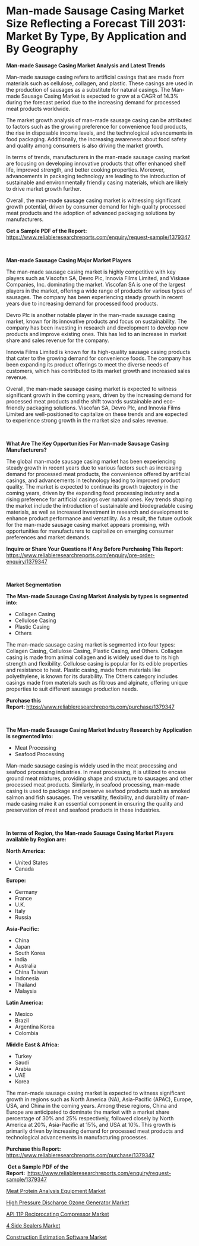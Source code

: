 <p><h1>Man-made Sausage Casing Market Size Reflecting a Forecast Till 2031: Market By Type, By Application and By Geography</h1></p><p><strong>Man-made Sausage Casing Market Analysis and Latest Trends</strong></p>
<p><p>Man-made sausage casing refers to artificial casings that are made from materials such as cellulose, collagen, and plastic. These casings are used in the production of sausages as a substitute for natural casings. The Man-made Sausage Casing Market is expected to grow at a CAGR of 14.3% during the forecast period due to the increasing demand for processed meat products worldwide.</p><p>The market growth analysis of man-made sausage casing can be attributed to factors such as the growing preference for convenience food products, the rise in disposable income levels, and the technological advancements in food packaging. Additionally, the increasing awareness about food safety and quality among consumers is also driving the market growth.</p><p>In terms of trends, manufacturers in the man-made sausage casing market are focusing on developing innovative products that offer enhanced shelf life, improved strength, and better cooking properties. Moreover, advancements in packaging technology are leading to the introduction of sustainable and environmentally friendly casing materials, which are likely to drive market growth further.</p><p>Overall, the man-made sausage casing market is witnessing significant growth potential, driven by consumer demand for high-quality processed meat products and the adoption of advanced packaging solutions by manufacturers.</p></p>
<p><strong>Get a Sample PDF of the Report:&nbsp;</strong> <a href="https://www.reliableresearchreports.com/enquiry/request-sample/1379347">https://www.reliableresearchreports.com/enquiry/request-sample/1379347</a></p>
<p>&nbsp;</p>
<p><strong>Man-made Sausage Casing Major Market Players</strong></p>
<p><p>The man-made sausage casing market is highly competitive with key players such as Viscofan SA, Devro Plc, Innovia Films Limited, and Viskase Companies, Inc. dominating the market. Viscofan SA is one of the largest players in the market, offering a wide range of products for various types of sausages. The company has been experiencing steady growth in recent years due to increasing demand for processed food products.</p><p>Devro Plc is another notable player in the man-made sausage casing market, known for its innovative products and focus on sustainability. The company has been investing in research and development to develop new products and improve existing ones. This has led to an increase in market share and sales revenue for the company.</p><p>Innovia Films Limited is known for its high-quality sausage casing products that cater to the growing demand for convenience foods. The company has been expanding its product offerings to meet the diverse needs of customers, which has contributed to its market growth and increased sales revenue.</p><p>Overall, the man-made sausage casing market is expected to witness significant growth in the coming years, driven by the increasing demand for processed meat products and the shift towards sustainable and eco-friendly packaging solutions. Viscofan SA, Devro Plc, and Innovia Films Limited are well-positioned to capitalize on these trends and are expected to experience strong growth in the market size and sales revenue.</p></p>
<p>&nbsp;</p>
<p><strong>What Are The Key Opportunities For Man-made Sausage Casing Manufacturers?</strong></p>
<p><p>The global man-made sausage casing market has been experiencing steady growth in recent years due to various factors such as increasing demand for processed meat products, the convenience offered by artificial casings, and advancements in technology leading to improved product quality. The market is expected to continue its growth trajectory in the coming years, driven by the expanding food processing industry and a rising preference for artificial casings over natural ones. Key trends shaping the market include the introduction of sustainable and biodegradable casing materials, as well as increased investment in research and development to enhance product performance and versatility. As a result, the future outlook for the man-made sausage casing market appears promising, with opportunities for manufacturers to capitalize on emerging consumer preferences and market demands.</p></p>
<p><strong>Inquire or Share Your Questions If Any Before Purchasing This Report:</strong> <a href="https://www.reliableresearchreports.com/enquiry/pre-order-enquiry/1379347">https://www.reliableresearchreports.com/enquiry/pre-order-enquiry/1379347</a></p>
<p>&nbsp;</p>
<p><strong>Market Segmentation</strong></p>
<p><strong>The Man-made Sausage Casing Market Analysis by types is segmented into:</strong></p>
<p><ul><li>Collagen Casing</li><li>Cellulose Casing</li><li>Plastic Casing</li><li>Others</li></ul></p>
<p><p>The man-made sausage casing market is segmented into four types: Collagen Casing, Cellulose Casing, Plastic Casing, and Others. Collagen casing is made from animal collagen and is widely used due to its high strength and flexibility. Cellulose casing is popular for its edible properties and resistance to heat. Plastic casing, made from materials like polyethylene, is known for its durability. The Others category includes casings made from materials such as fibrous and alginate, offering unique properties to suit different sausage production needs.</p></p>
<p><strong>Purchase this Report:&nbsp;</strong><a href="https://www.reliableresearchreports.com/purchase/1379347">https://www.reliableresearchreports.com/purchase/1379347</a></p>
<p>&nbsp;</p>
<p><strong>The Man-made Sausage Casing Market Industry Research by Application is segmented into:</strong></p>
<p><ul><li>Meat Processing</li><li>Seafood Processing</li></ul></p>
<p><p>Man-made sausage casing is widely used in the meat processing and seafood processing industries. In meat processing, it is utilized to encase ground meat mixtures, providing shape and structure to sausages and other processed meat products. Similarly, in seafood processing, man-made casing is used to package and preserve seafood products such as smoked salmon and fish sausages. The versatility, flexibility, and durability of man-made casing make it an essential component in ensuring the quality and preservation of meat and seafood products in these industries.</p></p>
<p>&nbsp;</p>
<p><strong>In terms of Region, the Man-made Sausage Casing Market Players available by Region are:</strong></p>
<p>
    <p> <strong> North America: </strong>
        <ul>
            <li>United States</li>
            <li>Canada</li>
        </ul>
        </p> 
    <p> <strong> Europe: </strong>
        <ul>
            <li>Germany</li>
            <li>France</li>
            <li>U.K.</li>
            <li>Italy</li>
            <li>Russia</li>
        </ul>
        </p> 
    <p> <strong> Asia-Pacific: </strong>
        <ul>
            <li>China</li>
            <li>Japan</li>
            <li>South Korea</li>
            <li>India</li>
            <li>Australia</li>
            <li>China Taiwan</li>
            <li>Indonesia</li>
            <li>Thailand</li>
            <li>Malaysia</li>
        </ul>
        </p> 
    <p> <strong> Latin America: </strong>
        <ul>
            <li>Mexico</li>
            <li>Brazil</li>
            <li>Argentina Korea</li>
            <li>Colombia</li>
        </ul>
        </p> 
    <p> <strong> Middle East & Africa: </strong>
        <ul>
            <li>Turkey</li>
            <li>Saudi</li>
            <li>Arabia</li>
            <li>UAE</li>
            <li>Korea</li>
        </ul>
    </p>
    </p>
<p><p>The man-made sausage casing market is expected to witness significant growth in regions such as North America (NA), Asia-Pacific (APAC), Europe, USA, and China in the coming years. Among these regions, China and Europe are anticipated to dominate the market with a market share percentage of 30% and 25% respectively, followed closely by North America at 20%, Asia-Pacific at 15%, and USA at 10%. This growth is primarily driven by increasing demand for processed meat products and technological advancements in manufacturing processes.</p></p>
<p><strong>Purchase this Report: </strong><a href="https://www.reliableresearchreports.com/purchase/1379347">https://www.reliableresearchreports.com/purchase/1379347</a></p>
<p>&nbsp;<strong>Get a Sample PDF of the Report:&nbsp;&nbsp;</strong><a href="https://www.reliableresearchreports.com/enquiry/request-sample/1379347">https://www.reliableresearchreports.com/enquiry/request-sample/1379347</a></p>
<p><strong></strong></p>
<p><p><a href="https://medium.com/@nicholasstewart02/meat-protein-analysis-equipment-nbsp-market-focuses-on-market-share-size-and-projected-forecast-7aad77955059">Meat Protein Analysis Equipment Market</a></p><p><a href="https://medium.com/@dorinaprifti56/decoding-high-pressure-discharge-ozone-generator-market-metrics-market-share-trends-and-growth-b2595bb7d801">High Pressure Discharge Ozone Generator Market</a></p><p><a href="https://medium.com/@dritasmani2022/api-11p-reciprocating-compressor-market-analysis-its-cagr-market-segmentation-and-global-industry-302ac36d4eaa">API 11P Reciprocating Compressor Market</a></p><p><a href="https://medium.com/@dritasmani2022/4-side-sealers-market-size-reveals-the-best-marketing-channels-in-global-industry-17eee08b76ac">4 Side Sealers Market</a></p><p><a href="https://github.com/danielneavesallisons03mba/Market-Research-Report-List-1/blob/main/construction-estimation-software-market.md">Construction Estimation Software Market</a></p></p>